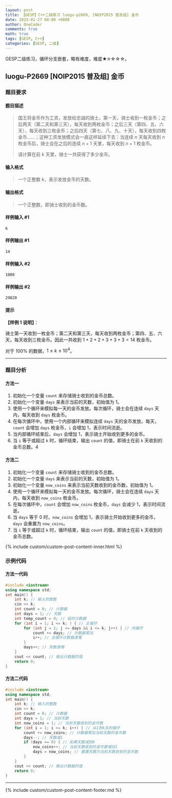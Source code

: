 ```yaml
---
layout: post
title: 【GESP】C++二级练习 luogu-p2669, [NOIP2015 普及组] 金币
date: 2025-01-27 08:00 +0800
author: OneCoder
comments: true
math: true
tags: [GESP, C++]
categories: [GESP, 二级]
---
```

GESP二级练习，循环分支嵌套，略有难度，难度★✮☆☆☆。

<!--more-->

## luogu-P2669 [NOIP2015 普及组] 金币

### 题目要求

#### 题目描述

>国王将金币作为工资，发放给忠诚的骑士。第一天，骑士收到一枚金币；之后两天（第二天和第三天），每天收到两枚金币；之后三天（第四、五、六天），每天收到三枚金币；之后四天（第七、八、九、十天），每天收到四枚金币……；这种工资发放模式会一直这样延续下去：当连续 $n$ 天每天收到 $n$ 枚金币后，骑士会在之后的连续 $n+1$ 天里，每天收到 $n+1$ 枚金币。
>
>请计算在前 $k$ 天里，骑士一共获得了多少金币。

#### 输入格式

>一个正整数 $k$，表示发放金币的天数。

#### 输出格式

>一个正整数，即骑士收到的金币数。

#### 样例输入 #1

```console
6
```

#### 样例输出 #1

```console
14
```

#### 样例输入 #2

```console
1000
```

#### 样例输出 #2

```console
29820
```

#### 提示

**【样例 1 说明】**：

骑士第一天收到一枚金币；第二天和第三天，每天收到两枚金币；第四、五、六天，每天收到三枚金币。因此一共收到 $1+2+2+3+3+3=14$ 枚金币。

对于 $100\%$ 的数据，$1\le k\le 10^4$。

---

### 题目分析

#### 方法一

1. 初始化一个变量 `count` 来存储骑士收到的金币总数。
2. 初始化一个变量 `days` 来表示当前的天数，初始值为 1。
3. 使用一个循环来模拟每一天的金币发放。每次循环，骑士会在连续 `days` 天内，每天收到 `days` 枚金币。
4. 在每次循环中，使用一个内部循环来模拟连续 `days` 天的金币发放。每天，`count` 会增加 `days` 枚金币，`i` 会增加 1，表示时间流逝。
5. 当内部循环结束后，`days` 会增加 1，表示骑士开始收到更多的金币。
6. 当 `i` 等于或超过 `k` 时，循环结束，输出 `count` 的值，即骑士在前 `k` 天收到的金币总数。4

#### 方法二

1. 初始化一个变量 `count` 来存储骑士收到的金币总数。
2. 初始化一个变量 `days` 来表示当前的天数，初始值为 1。
3. 初始化一个变量 `now_coins` 来表示当前天数收到的金币数，初始值为 1。
4. 使用一个循环来模拟每一天的金币发放。每次循环，骑士会在连续 `days` 天内，每天收到 `now_coins` 枚金币。
5. 在每次循环中，`count` 会增加 `now_coins` 枚金币，`days` 会减少 1，表示时间流逝。
6. 当 `days` 等于 0 时，`now_coins` 会增加 1，表示骑士开始收到更多的金币，`days` 会重置为 `now_coins`。
7. 当 `i` 等于或超过 `k` 时，循环结束，输出 `count` 的值，即骑士在前 `k` 天收到的金币总数。

{% include custom/custom-post-content-inner.html %}

### 示例代码

#### 方法一代码

```cpp
#include <iostream>
using namespace std;
int main() {
    int k; // 输入的整数
    cin >> k;
    int count = 0; // 计数器
    int days = 1; // 天数
    int temp_count = 0; // 临时计数器
    for (int i = 1; i <= k; ) { // 主循环
        for (int j = 1; j <= days && i <= k; j++) { // 内循环
            count += days; // 计数器累加
            i++; // 主循环计数器递增
        }
        days++; // 天数递增
    }
    cout << count; // 输出计数器的值
    return 0;
}
```

#### 方法二代码

```cpp
#include <iostream>
using namespace std;
int main() {
    int k; // 输入的整数
    cin >> k;
    int count = 0; // 计数器
    int days = 1; // 当前天数
    int now_coins = 1; // 当前天数收到的金币数
    for (int i = 1; i <= k; i++) { // 从1到k天的循环
        count += now_coins; // 计数器累加当前天数的金币数
        days--; // 天数减1
        if (days == 0) { // 如果天数减到0
            now_coins++; // 当前天数收到的金币数增加1
            days = now_coins; // 重置天数为当前天数收到的金币数
        }
    }
    cout << count; // 输出计数器的值
    return 0;
}
```

---

{% include custom/custom-post-content-footer.md %}
